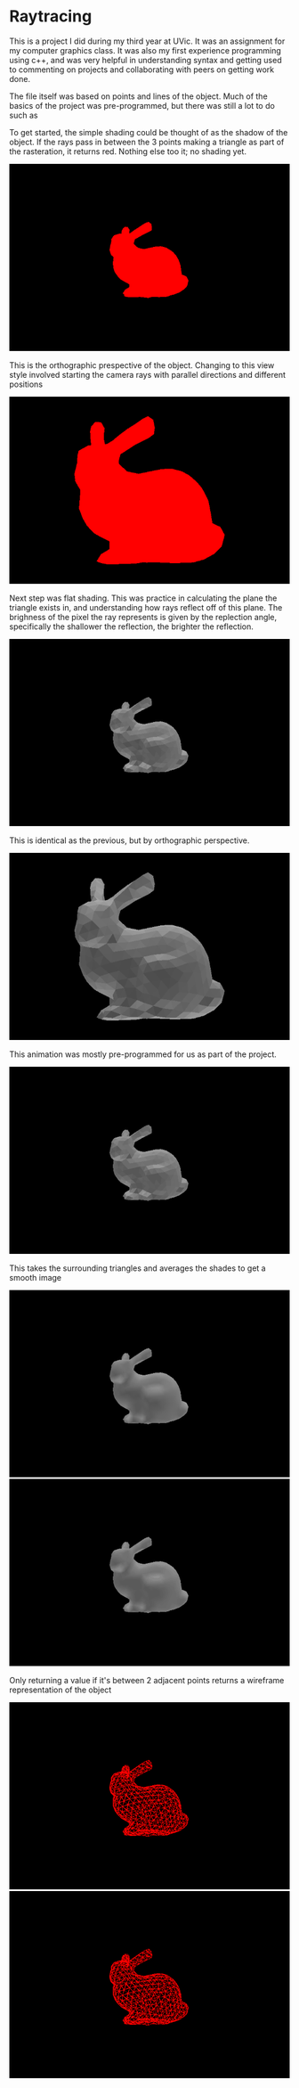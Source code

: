 # Raytracing

This is a project I did during my third year at UVic. It was an assignment for my computer graphics class. It was also my first experience programming using c++, and was very helpful in understanding syntax and getting used to commenting on projects and collaborating with peers on getting work done.

The file itself was based on points and lines of the object. Much of the basics of the project was pre-programmed, but there was still a lot to do such as

To get started, the simple shading could be thought of as the shadow of the object. If the rays pass in between the 3 points making a triangle as part of the rasteration, it returns red. Nothing else too it; no shading yet.

![alt text](https://github.com/MaxHissen/Raytracing/blob/main/simple.png?raw=true)

This is the orthographic prespective of the object. Changing to this view style involved starting the camera rays with parallel directions and different positions

![alt text](https://github.com/MaxHissen/Raytracing/blob/main/simple_ortho?raw=true)

Next step was flat shading. This was practice in calculating the plane the triangle exists in, and understanding how rays reflect off of this plane. The brighness of the pixel the ray represents is given by the replection angle, specifically the shallower the reflection, the brighter the reflection.

![alt text](https://github.com/MaxHissen/Raytracing/blob/main/flat_shading.png?raw=true)

This is identical as the previous, but by orthographic perspective.

![alt text](https://github.com/MaxHissen/Raytracing/blob/main/flat_shading_ortho?raw=true)

This animation was mostly pre-programmed for us as part of the project. 

![alt text](https://github.com/MaxHissen/Raytracing/blob/main/flat_shading.gif?raw=true)

This takes the surrounding triangles and averages the shades to get a smooth image

![alt text](https://github.com/MaxHissen/Raytracing/blob/main/pv_shading.png?raw=true)
![alt text](https://github.com/MaxHissen/Raytracing/blob/main/pv_shading.gif?raw=true)

Only returning a value if it's between 2 adjacent points returns a wireframe representation of the object

![alt text](https://github.com/MaxHissen/Raytracing/blob/main/wireframe.png?raw=true)
![alt text](https://github.com/MaxHissen/Raytracing/blob/main/wireframe.gif?raw=true)
